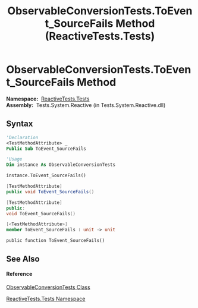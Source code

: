 ﻿---
title: ObservableConversionTests.ToEvent_SourceFails Method  (ReactiveTests.Tests)
TOCTitle: ToEvent_SourceFails Method
ms:assetid: M:ReactiveTests.Tests.ObservableConversionTests.ToEvent_SourceFails
ms:mtpsurl: https://msdn.microsoft.com/en-us/library/reactivetests.tests.observableconversiontests.toevent_sourcefails(v=VS.103)
ms:contentKeyID: 36619616
ms.date: 06/28/2011
mtps_version: v=VS.103
f1_keywords:
- ReactiveTests.Tests.ObservableConversionTests.ToEvent_SourceFails
dev_langs:
- CSharp
- JScript
- VB
- FSharp
- c++
---

# ObservableConversionTests.ToEvent\_SourceFails Method

**Namespace:**  [ReactiveTests.Tests](hh289046\(v=vs.103\).md)  
**Assembly:**  Tests.System.Reactive (in Tests.System.Reactive.dll)

## Syntax

``` vb
'Declaration
<TestMethodAttribute> _
Public Sub ToEvent_SourceFails
```

``` vb
'Usage
Dim instance As ObservableConversionTests

instance.ToEvent_SourceFails()
```

``` csharp
[TestMethodAttribute]
public void ToEvent_SourceFails()
```

``` c++
[TestMethodAttribute]
public:
void ToEvent_SourceFails()
```

``` fsharp
[<TestMethodAttribute>]
member ToEvent_SourceFails : unit -> unit 
```

``` jscript
public function ToEvent_SourceFails()
```

## See Also

#### Reference

[ObservableConversionTests Class](hh315021\(v=vs.103\).md)

[ReactiveTests.Tests Namespace](hh289046\(v=vs.103\).md)

